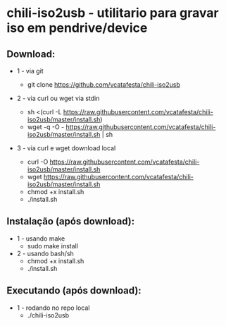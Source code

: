 # chili-iso2usb - utilitario para gravar iso em pendrive/device

## Download:

- 1 - via git
	- git clone https://github.com/vcatafesta/chili-iso2usb

- 2 - via curl ou wget via stdin
	- sh <(curl -L https://raw.githubusercontent.com/vcatafesta/chili-iso2usb/master/install.sh)
	- wget -q -O - https://raw.githubusercontent.com/vcatafesta/chili-iso2usb/master/install.sh | sh

- 3 - via curl e wget download local
	- curl -O https://raw.githubusercontent.com/vcatafesta/chili-iso2usb/master/install.sh
	- wget https://raw.githubusercontent.com/vcatafesta/chili-iso2usb/master/install.sh
	- chmod +x install.sh
	- ./install.sh

## Instalação (após download):
- 1 - usando make
	- sudo make install
- 2 - usando bash/sh
	- chmod +x install.sh
	- ./install.sh

## Executando (após download):
- 1 - rodando no repo local
	- ./chili-iso2usb
